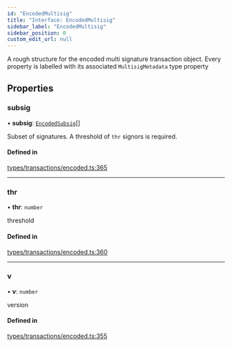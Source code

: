```yaml
---
id: "EncodedMultisig"
title: "Interface: EncodedMultisig"
sidebar_label: "EncodedMultisig"
sidebar_position: 0
custom_edit_url: null
---
```


A rough structure for the encoded multi signature transaction object.
Every property is labelled with its associated `MultisigMetadata` type property

## Properties

### subsig

• **subsig**: [`EncodedSubsig`](EncodedSubsig.md)[]

Subset of signatures. A threshold of `thr` signors is required.

#### Defined in

[types/transactions/encoded.ts:365](https://github.com/joe-p/js-algorand-sdk/blob/6a3021f/src/types/transactions/encoded.ts#L365)

___

### thr

• **thr**: `number`

threshold

#### Defined in

[types/transactions/encoded.ts:360](https://github.com/joe-p/js-algorand-sdk/blob/6a3021f/src/types/transactions/encoded.ts#L360)

___

### v

• **v**: `number`

version

#### Defined in

[types/transactions/encoded.ts:355](https://github.com/joe-p/js-algorand-sdk/blob/6a3021f/src/types/transactions/encoded.ts#L355)
